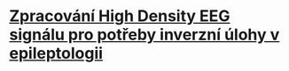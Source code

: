 ﻿# [Zpracování High Density EEG signálu pro potřeby inverzní úlohy v epileptologii](Prace/Hrstka-DP-2016.pdf)

